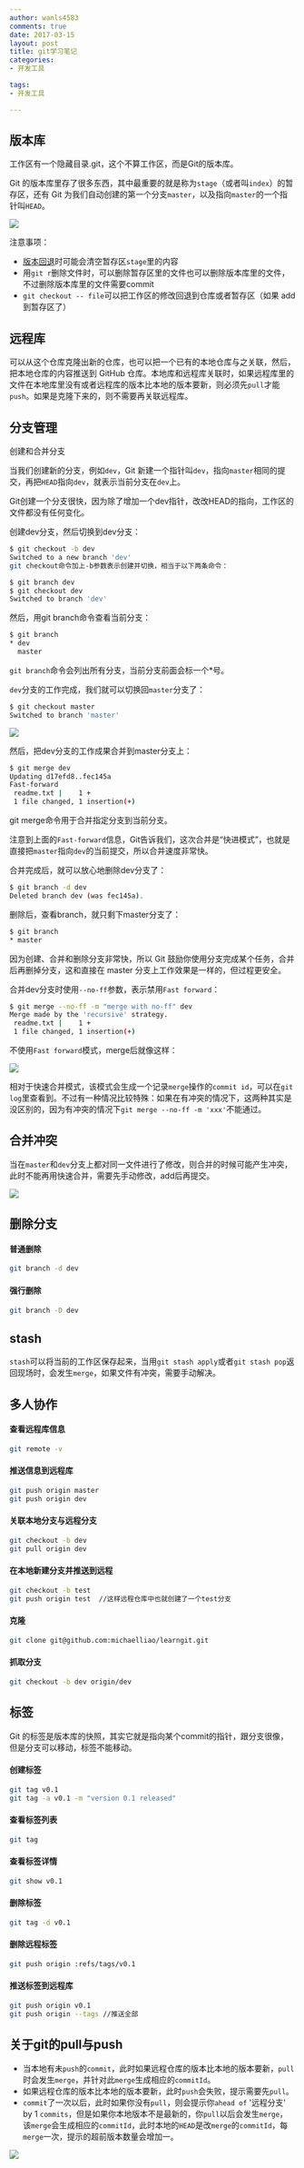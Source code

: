 ```yaml
---
author: wanls4583
comments: true
date: 2017-03-15
layout: post
title: git学习笔记
categories:
- 开发工具

tags:
- 开发工具

---
```


## 版本库

工作区有一个隐藏目录.git，这个不算工作区，而是Git的版本库。

Git 的版本库里存了很多东西，其中最重要的就是称为`stage`（或者叫`index`）的暂存区，还有 Git 为我们自动创建的第一个分支`master`，以及指向`master`的一个指针叫`HEAD`。

![](https://wanls4583.github.io/images/posts/开发工具/2017-03-15-git学习笔记-1.jpg)

注意事项：

- [版本回退](https://wanls4583.github.io/%E5%BC%80%E5%8F%91%E5%B7%A5%E5%85%B7/2017/03/27/git%E5%9B%9E%E9%80%80/)时可能会清空暂存区`stage`里的内容
- 用`git r`删除文件时，可以删除暂存区里的文件也可以删除版本库里的文件，不过删除版本库里的文件需要commit
- `git checkout -- file`可以把工作区的修改回退到仓库或者暂存区（如果 add 到暂存区了）

## 远程库

可以从这个仓库克隆出新的仓库，也可以把一个已有的本地仓库与之关联，然后，把本地仓库的内容推送到 GitHub 仓库。本地库和远程库关联时，如果远程库里的文件在本地库里没有或者远程库的版本比本地的版本要新，则必须先`pull`才能`push`。如果是克隆下来的，则不需要再关联远程库。

## 分支管理

创建和合并分支

当我们创建新的分支，例如`dev`，Git 新建一个指针叫`dev`，指向`master`相同的提交，再把`HEAD`指向`dev`，就表示当前分支在`dev`上。

Git创建一个分支很快，因为除了增加一个dev指针，改改HEAD的指向，工作区的文件都没有任何变化。

创建dev分支，然后切换到dev分支：
```bash
$ git checkout -b dev
Switched to a new branch 'dev'
git checkout命令加上-b参数表示创建并切换，相当于以下两条命令：

$ git branch dev
$ git checkout dev
Switched to branch 'dev'
```

然后，用git branch命令查看当前分支：

```bash
$ git branch
* dev
  master
```

`git branch`命令会列出所有分支，当前分支前面会标一个\*号。

`dev`分支的工作完成，我们就可以切换回`master`分支了：

```bash
$ git checkout master
Switched to branch 'master'
```

![](https://wanls4583.github.io/images/posts/开发工具/2017-03-15-git学习笔记-2.jpg)

然后，把dev分支的工作成果合并到master分支上：

```bash
$ git merge dev
Updating d17efd8..fec145a
Fast-forward
 readme.txt |    1 +
 1 file changed, 1 insertion(+)
```

git merge命令用于合并指定分支到当前分支。

注意到上面的`Fast-forward`信息，Git告诉我们，这次合并是“快进模式”，也就是直接把`master`指向`dev`的当前提交，所以合并速度非常快。

合并完成后，就可以放心地删除dev分支了：

```bash
$ git branch -d dev
Deleted branch dev (was fec145a).
```

删除后，查看branch，就只剩下master分支了：

```bash
$ git branch
* master
```

因为创建、合并和删除分支非常快，所以 Git 鼓励你使用分支完成某个任务，合并后再删掉分支，这和直接在 master 分支上工作效果是一样的，但过程更安全。

合并dev分支时使用`--no-ff`参数，表示禁用`Fast forward`：

```bash
$ git merge --no-ff -m "merge with no-ff" dev
Merge made by the 'recursive' strategy.
 readme.txt |    1 +
 1 file changed, 1 insertion(+)
```

不使用`Fast forward`模式，merge后就像这样：

![](https://wanls4583.github.io/images/posts/开发工具/2017-03-15-git学习笔记-3.jpg)

相对于快速合并模式，该模式会生成一个记录`merge`操作的`commit id`，可以在`git log`里查看到。不过有一种情况比较特殊：如果在有冲突的情况下，这两种其实是没区别的，因为有冲突的情况下`git merge --no-ff -m 'xxx'`不能通过。 

## 合并冲突

当在`master`和`dev`分支上都对同一文件进行了修改，则合并的时候可能产生冲突，此时不能再用快速合并，需要先手动修改，add后再提交。

![](https://wanls4583.github.io/images/posts/开发工具/2017-03-15-git学习笔记-4.jpg)

## 删除分支


#### 普通删除

```bash
git branch -d dev
```

#### 强行删除

```bash
git branch -D dev 
```

## stash

`stash`可以将当前的工作区保存起来，当用`git stash apply`或者`git stash pop`返回现场时，会发生`merge`，如果文件有冲突，需要手动解决。 

## 多人协作

#### 查看远程库信息

```bash
git remote -v 
```

#### 推送信息到远程库

```bash
git push origin master
git push origin dev
```

#### 关联本地分支与远程分支

```bash
git checkout -b dev 
git pull origin dev
```

#### 在本地新建分支并推送到远程

```bash
git checkout -b test
git push origin test  //这样远程仓库中也就创建了一个test分支
```

#### 克隆

```bash
git clone git@github.com:michaelliao/learngit.git
```

#### 抓取分支

```bash
git checkout -b dev origin/dev
```

## 标签

Git 的标签是版本库的快照，其实它就是指向某个commit的指针，跟分支很像，但是分支可以移动，标签不能移动。

#### 创建标签

```bash
git tag v0.1
git tag -a v0.1 -m "version 0.1 released"
```

#### 查看标签列表

```bash
git tag
```

#### 查看标签详情

```bash
git show v0.1
```

#### 删除标签

```bash
git tag -d v0.1
```

#### 删除远程标签

```bash
git push origin :refs/tags/v0.1
```

#### 推送标签到远程库

```bash
git push origin v0.1
git push origin --tags //推送全部
```

## 关于git的pull与push

- 当本地有未`push`的`commit`，此时如果远程仓库的版本比本地的版本要新，`pull`时会发生`merge`，并针对此`merge`生成相应的`commitId`。
- 如果远程仓库的版本比本地的版本要新，此时`push`会失败，提示需要先`pull`。
- `commit`了一次以后，此时如果你没有`pull`，则会提示你`ahead of` '远程分支' by 1 `commits`，但是如果你本地版本不是最新的，你`pull`以后会发生`merge`，该`merge`会生成相应的`commitId`，此时本地的`HEAD`是改`merge`的`commitId`，每`merge`一次，提示的超前版本数量会增加一。

![](https://wanls4583.github.io/images/posts/开发工具/2017-03-15-git学习笔记-5.jpg)